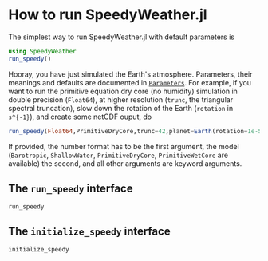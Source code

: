 # How to run SpeedyWeather.jl

The simplest way to run SpeedyWeather.jl with default parameters is

```julia
using SpeedyWeather
run_speedy()
```

Hooray, you have just simulated the Earth's atmosphere. Parameters, their meanings and
defaults are documented in [`Parameters`](@ref). For example, if you want to run
the primitive equation dry core (no humidity) simulation in double precision (`Float64`),
at higher resolution (`trunc`, the triangular spectral truncation), slow down the rotation
of the Earth (`rotation` in ``s^{-1}``), and create some netCDF ouput, do

```julia
run_speedy(Float64,PrimitiveDryCore,trunc=42,planet=Earth(rotation=1e-5),output=true)
```

If provided, the number format has to be the first argument, the model (`Barotropic`, `ShallowWater`,
`PrimitiveDryCore`, `PrimitiveWetCore` are available) the second, and all other arguments are keyword
arguments.

## The `run_speedy` interface

```@docs
run_speedy
```

## The `initialize_speedy` interface

```@docs
initialize_speedy
```
